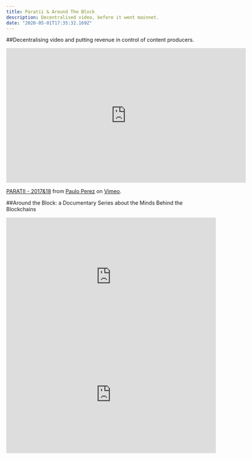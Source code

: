 ```yaml
---
title: Paratii & Around The Block
description: Decentralised video, before it went mainnet.
date: "2020-05-01T17:35:32.169Z"
---
```


##Decentralising video and putting revenue in control of content producers.

<iframe src="https://player.vimeo.com/video/386652857" width="640" height="360" frameborder="0" allow="autoplay; fullscreen" allowfullscreen></iframe>
<p><a href="https://vimeo.com/386652857">PARATII - 2017&amp;18</a> from <a href="https://vimeo.com/user380036">Paulo Perez</a> on <a href="https://vimeo.com">Vimeo</a>.</p>


##Around the Block: a Documentary Series about the Minds Behind the Blockchains

<iframe width="560" height="315" src="https://www.youtube.com/embed/videoseries?list=PLeERedRHLXQq83mwo1ufqcH4t8b2-SVPi" frameborder="0" allow="accelerometer; autoplay; encrypted-media; gyroscope; picture-in-picture" allowfullscreen></iframe>

<iframe width="560" height="315" src="https://www.youtube.com/embed/xjn0nVEF9Bo" frameborder="0" allow="accelerometer; autoplay; encrypted-media; gyroscope; picture-in-picture" allowfullscreen></iframe>
